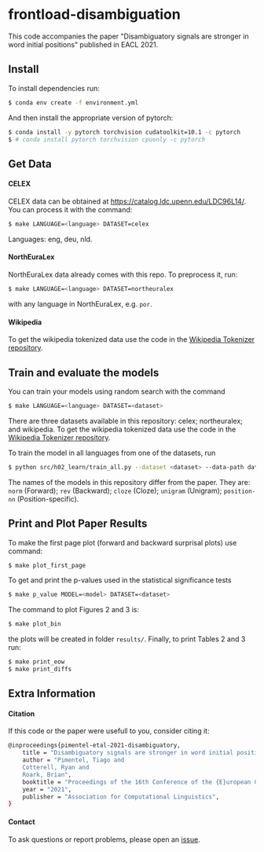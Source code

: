 # frontload-disambiguation

This code accompanies the paper "Disambiguatory signals are stronger in word initial positions" published in EACL 2021.


## Install

To install dependencies run:
```bash
$ conda env create -f environment.yml
```

And then install the appropriate version of pytorch:
```bash
$ conda install -y pytorch torchvision cudatoolkit=10.1 -c pytorch
$ # conda install pytorch torchvision cpuonly -c pytorch
```

## Get Data

#### CELEX

CELEX data can be obtained at https://catalog.ldc.upenn.edu/LDC96L14/.
You can process it with the command:
```bash
$ make LANGUAGE=<language> DATASET=celex
```
Languages: eng, deu, nld.

#### NorthEuraLex

NorthEuraLex data already comes with this repo. To preprocess it, run:
```bash
$ make LANGUAGE=<language> DATASET=northeuralex
```
with any language in NorthEuraLex, e.g. `por`.

#### Wikipedia

To get the wikipedia tokenized data use the code in the [Wikipedia Tokenizer repository](https://github.com/tpimentelms/wiki-tokenizer).



## Train and evaluate the models

You can train your models using random search with the command
```bash
$ make LANGUAGE=<language> DATASET=<dataset>
```
There are three datasets available in this repository: celex; northeuralex; and wikipedia.
To get the wikipedia tokenized data use the code in the [Wikipedia Tokenizer repository](https://github.com/tpimentelms/wiki-tokenizer).


To train the model in all languages from one of the datasets, run
```bash
$ python src/h02_learn/train_all.py --dataset <dataset> --data-path data/<dataset>/
```

The names of the models in this repository differ from the paper. They are: `norm` (Forward); `rev` (Backward); `cloze` (Cloze); `unigram` (Unigram); `position-nn` (Position-specific).


## Print and Plot Paper Results

To make the first page plot (forward and backward surprisal plots) use command:
```bash
$ make plot_first_page
```

To get and print the p-values used in the statistical significance tests
```bash
$ make p_value MODEL=<model> DATASET=<dataset>
```

The command to plot Figures 2 and 3 is:
```bash
$ make plot_bin
```
the plots will be created in folder `results/`. Finally, to print Tables 2 and 3 run:
```bash
$ make print_eow
$ make print_diffs
```

## Extra Information

#### Citation

If this code or the paper were usefull to you, consider citing it:

```bash
@inproceedings{pimentel-etal-2021-disambiguatory,
    title = "Disambiguatory signals are stronger in word initial positions",
    author = "Pimentel, Tiago and
    Cotterell, Ryan and
    Roark, Brian",
    booktitle = "Proceedings of the 16th Conference of the {E}uropean Chapter of the Association for Computational Linguistics: Volume 1, Long Papers",
    year = "2021",
    publisher = "Association for Computational Linguistics",
}
```


#### Contact

To ask questions or report problems, please open an [issue](https://github.com/tpimentelms/frontload-disambiguation/issues).

